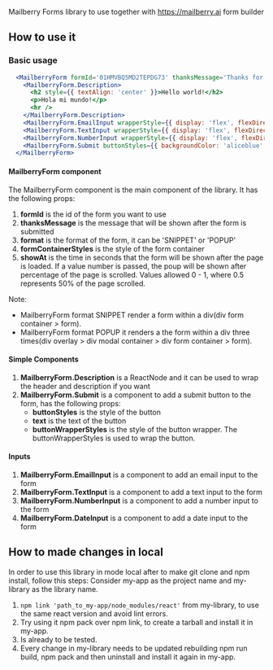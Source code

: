 Mailberry Forms library to use together with https://mailberry.ai form builder

## How to use it

### Basic usage

```jsx
  <MailberryForm formId='01HMVBQ5MD2TEPDG73' thanksMessage='Thanks for sub!' format='SNIPPET' formContainerStyles={{backgroundColor: 'aliceblue'}}>
    <MailberryForm.Description>
      <h2 style={{ textAlign: 'center' }}>Hello world!</h2>
      <p>Hola mi mundo!</p>
      <hr />
    </MailberryForm.Description>
    <MailberryForm.EmailInput wrapperStyle={{ display: 'flex', flexDirection: 'column' }} label='Email' required />
    <MailberryForm.TextInput wrapperStyle={{ display: 'flex', flexDirection: 'column' }} label='Last name' required={false} />
    <MailberryForm.NumberInput wrapperStyle={{ display: 'flex', flexDirection: 'column' }} label='Age' required />
    <MailberryForm.Submit buttonStyles={{ backgroundColor: 'aliceblue', fontSize: 14, padding: 12, fontWeight: 700 }} text="Subscribe" />
  </MailberryForm>
```
#### MailberryForm component
The MailberryForm component is the main component of the library. It has the following props:
1. **formId** is the id of the form you want to use
2. **thanksMessage** is the message that will be shown after the form is submitted
3. **format** is the format of the form, it can be 'SNIPPET' or 'POPUP'
4. **formContainerStyles** is the style of the form container
5. **showAt** is the time in seconds that the form will be shown after the page is loaded. If a value number is passed, the poup will be shown after percentage of the page is scrolled. Values allowed 0 - 1, where 0.5 represents 50% of the page scrolled.

Note: 
- MailberryForm format SNIPPET render a form within a div(div form container > form).
- MailberryForm format POPUP it renders a the form within a div three times(div overlay > div modal container > div form container > form).

#### Simple Components
1. **MailberryForm.Description** is a ReactNode and it can be used to wrap the header and description if you want
2. **MailberryForm.Submit** is a component to add a submit button to the form, has the following props:
    - **buttonStyles** is the style of the button
    - **text** is the text of the button
    - **buttonWrapperStyles** is the style of the button wrapper. The buttonWrapperStyles is used to wrap the button.

#### Inputs
1. **MailberryForm.EmailInput** is a component to add an email input to the form
2. **MailberryForm.TextInput** is a component to add a text input to the form
3. **MailberryForm.NumberInput** is a component to add a number input to the form
4. **MailberryForm.DateInput** is a component to add a date input to the form

## How to made changes in local

In order to use this library in mode local after to make git clone and npm install, follow this steps:
Consider my-app as the project name and my-library as the library name.

1. <code>npm link 'path_to_my-app/node_modules/react'</code> from my-library, to use the same react version and avoid lint errors.
2. Try using it npm pack over npm link, to create a tarball and install it in my-app.
3. Is already to be tested.
4. Every change in my-library needs to be updated rebuilding npm run build, npm pack and then uninstall and install it again in my-app.